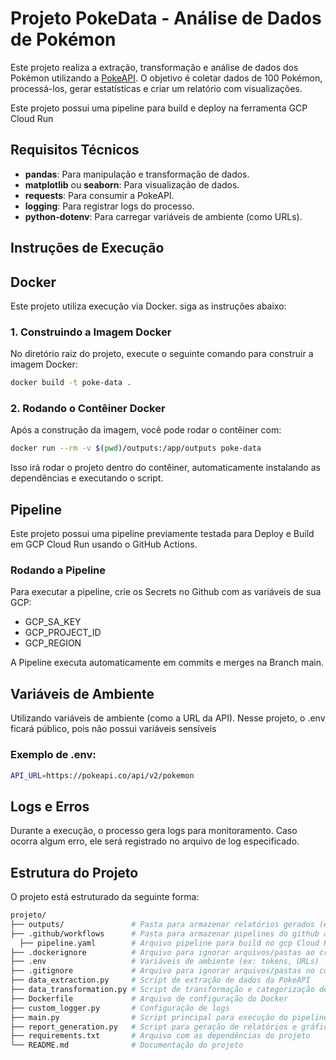 # Projeto PokeData - Análise de Dados de Pokémon

Este projeto realiza a extração, transformação e análise de dados dos Pokémon utilizando a [PokeAPI](https://pokeapi.co/). O objetivo é coletar dados de 100 Pokémon, processá-los, gerar estatísticas e criar um relatório com visualizações.

Este projeto possui uma pipeline para build e deploy na ferramenta GCP Cloud Run
## Requisitos Técnicos

- **pandas**: Para manipulação e transformação de dados.
- **matplotlib** ou **seaborn**: Para visualização de dados.
- **requests**: Para consumir a PokeAPI.
- **logging**: Para registrar logs do processo.
- **python-dotenv**: Para carregar variáveis de ambiente (como URLs).

## Instruções de Execução

## Docker

Este projeto utiliza execução via Docker. siga as instruções abaixo:

### 1. Construindo a Imagem Docker

No diretório raiz do projeto, execute o seguinte comando para construir a imagem Docker:

```bash
docker build -t poke-data .
```

### 2. Rodando o Contêiner Docker

Após a construção da imagem, você pode rodar o contêiner com:

```bash
docker run --rm -v $(pwd)/outputs:/app/outputs poke-data
```

Isso irá rodar o projeto dentro do contêiner, automaticamente instalando as dependências e executando o script.

## Pipeline

Este projeto possui uma pipeline previamente testada para Deploy e Build em GCP Cloud Run usando o GitHub Actions.

### Rodando a Pipeline

Para executar a pipeline, crie os Secrets no Github com as variáveis de sua GCP:

- GCP_SA_KEY
- GCP_PROJECT_ID
- GCP_REGION

A Pipeline executa automaticamente em commits e merges na Branch main.

## Variáveis de Ambiente

Utilizando variáveis de ambiente (como a URL da API). Nesse projeto, o .env ficará público, pois não possui variáveis sensíveis

### Exemplo de .env:

```bash
API_URL=https://pokeapi.co/api/v2/pokemon
```

## Logs e Erros

Durante a execução, o processo gera logs para monitoramento. Caso ocorra algum erro, ele será registrado no arquivo de log especificado.

## Estrutura do Projeto

O projeto está estruturado da seguinte forma:

```bash
projeto/
├── outputs/               # Pasta para armazenar relatórios gerados (ex: CSVs, gráficos)
├── .github/workflows      # Pasta para armazenar pipelines do github actions
  ├── pipeline.yaml        # Arquivo pipeline para build no gcp Cloud Run
├── .dockerignore          # Arquivo para ignorar arquivos/pastas ao criar a imagem Docker
├── .env                   # Variáveis de ambiente (ex: tokens, URLs)
├── .gitignore             # Arquivo para ignorar arquivos/pastas no controle de versão
├── data_extraction.py     # Script de extração de dados da PokeAPI
├── data_transformation.py # Script de transformação e categorização de dados
├── Dockerfile             # Arquivo de configuração do Docker
├── custom_logger.py       # Configuração de logs
├── main.py                # Script principal para execução do pipeline
├── report_generation.py   # Script para geração de relatórios e gráficos
├── requirements.txt       # Arquivo com as dependências do projeto
└── README.md              # Documentação do projeto
```